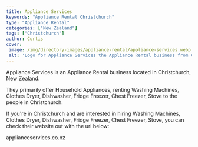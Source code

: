 ```yaml
---
title: Appliance Services
keywords: "Appliance Rental Christchurch"
type: "Appliance Rental"
categories: ["New Zealand"]
tags: ["Christchurch"]
author: Curtis
cover: 
 image: /img/directory-images/appliance-rental/appliance-services.webp
 alt: 'Logo for Appliance Services the Appliance Rental business from Christchurch, New Zealand'
---
```


Appliance Services is an Appliance Rental business located in Christchurch, New Zealand. 

They primarily offer Household Appliances, renting Washing Machines, Clothes Dryer, Dishwasher, Fridge Freezer, Chest Freezer, Stove to the people in Christchurch.

If you're in Christchurch and are interested in hiring Washing Machines, Clothes Dryer, Dishwasher, Fridge Freezer, Chest Freezer, Stove, you can check their website out with the url below: 

applianceservices.co.nz
